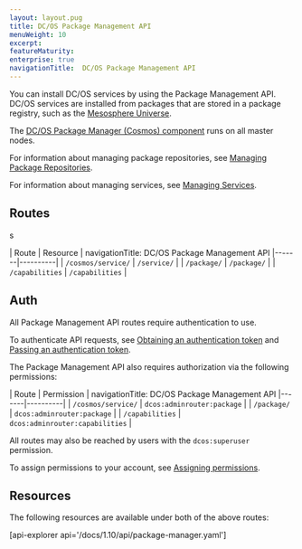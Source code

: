 ```yaml
---
layout: layout.pug
title: DC/OS Package Management API
menuWeight: 10
excerpt:
featureMaturity:
enterprise: true
navigationTitle:  DC/OS Package Management API
---
```


You can install DC/OS services by using the Package Management API. DC/OS services are installed from packages that are stored in a package registry, such as the [Mesosphere Universe](/docs/1.10/overview/concepts/#mesosphere-universe).

The [DC/OS Package Manager (Cosmos) component](/docs/1.10/overview/architecture/components/#dcos-package-manager) runs on all master nodes.

For information about managing package repositories, see [Managing Package Repositories](/docs/1.10/administering-clusters/repo/).

For information about managing services, see [Managing Services](/docs/1.10/deploying-services/).


## Routes
s

| Route | Resource |
navigationTitle:  DC/OS Package Management API
|-------|----------|
| `/cosmos/service/` | `/service/` |
| `/package/` | `/package/` |
| `/capabilities` | `/capabilities` |


## Auth

All Package Management API routes require authentication to use.

To authenticate API requests, see [Obtaining an authentication token](/docs/1.10/security/iam-api/#obtaining-an-authentication-token) and [Passing an authentication token](/docs/1.10/security/iam-api/#passing-an-authentication-token).

The Package Management API also requires authorization via the following permissions:

| Route | Permission |
navigationTitle:  DC/OS Package Management API
|-------|----------|
| `/cosmos/service/` | `dcos:adminrouter:package` |
| `/package/` | `dcos:adminrouter:package` |
| `/capabilities` | `dcos:adminrouter:capabilities` |

All routes may also be reached by users with the `dcos:superuser` permission.

To assign permissions to your account, see [Assigning permissions](/docs/1.10/security/perms-reference/).


## Resources

The following resources are available under both of the above routes:

[api-explorer api='/docs/1.10/api/package-manager.yaml']
